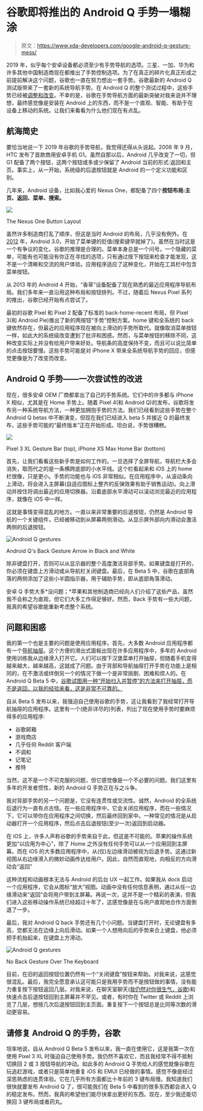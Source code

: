 # 谷歌即将推出的 Android Q 手势一塌糊涂

> 原文：<https://www.xda-developers.com/google-android-q-gesture-mess/>

2019 年，似乎每个安卓设备都必须至少有手势导航的选项。三星、一加、华为和许多其他中国制造商现在都推出了手势控制选项。为了在真正的碎片化真正形成之前提前解决这个问题，谷歌也一直在努力想出一套手势。谷歌最新的 Android Q 测试版带来了一套新的系统导航手势。在 Android Q 的整个测试过程中，这些手势已经被[调整和改变](https://www.xda-developers.com/android-q-beta-3-released/)。不幸的是，谷歌在手势导航方面的最新突破对我来说并不理想，最终感觉像是安装在 Android 上的东西，而不是一个直观、智能、有助于在设备上移动的系统。让我们来看看为什么他们现在有点乱。

## 航海简史

要恰当地说一下 2019 年谷歌的手势导航，我觉得还得从头说起。2008 年 9 月，HTC 发布了首款商用安卓手机 G1。虽然自那以后，Android 几乎改变了一切，但 G1 配备了两个按钮，这两个按钮或多或少保留了 Android 当前的形式:返回和主页。事实上，从一开始，系统级的后退按钮就是 Android 的一个定义功能和区别。

几年来，Android 设备，比如我心爱的 Nexus One，都配备了四个**按钮布局:主页、返回、菜单、搜索。**

 <picture>![](img/968c618431f272ba075eb173b2ff4011.png)</picture> 

The Nexus One Button Layout

虽然许多制造商打乱了顺序，但这是当时 Android 的布局，几乎没有例外。在 [2012](https://android-developers.googleblog.com/2012/01/say-goodbye-to-menu-button.html) 年，Android 3.0，开始了菜单键的贬值(搜索键早就掉了)。虽然在当时这是一个有争议的变化，谷歌的推理是合理的。菜单本身总是一个问号。一个隐藏的菜单，可能有也可能没有你正在寻找的选项，只有通过按下按钮来检查才能发现，这不是一个清晰和交流的用户体验。应用程序适应了这种变化，开始在工具栏中包含菜单按钮。

从 2013 年的 Android 4 开始，“香草”设备配备了现在熟悉的最近应用程序导航布局。我们多年来一直沿用这种布局和按钮排列。不过，随着后 Nexus Pixel 系列的推出，谷歌已经开始有点尝试了。

最初的谷歌 Pixel 和 Pixel 2 配备了标准的 back-home-recent 布局，但 Pixel 3(和 Android Pie)推出了新的两按钮“手势”控制方案。home 键和全系统的 back 键依然存在，但最近的应用程序现在被向上滑动的手势所取代。就像取消菜单按钮一样，如此大的系统级改变遭到了批评和困惑。然而，与菜单按钮的移除不同，这种改变实际上并没有给用户带来好处。导航条的高度保持不变，而且可以说比简单的点击按钮要慢。这些手势可能是对 iPhone X 带来全系统导航手势的回应，但感觉更像是为了改变而改变。

## Android Q 手势——一次尝试性的改进

现在，很多安卓 OEM 厂商都拿出了自己的手势系统。它们中的许多都与 iPhone X 相似，尤其是在 Home 手势上。随着 Pixel 4(和 Android Q)的发布，谷歌将发布另一种系统导航方法，一种更加拥抱手势的方法。我们已经看到这些手势在整个 Android Q betas 中不断演变，但现在我们已经进入 beta 5 并接近 Q 的最终发布，这些手势可能的“最终版本”正在开始形成。坦白说，手势很糟糕。

 <picture>![](img/fe4647401e16360cf52a1709162a61b8.png)</picture> 

Pixel 3 XL Gesture Bar (top), iPhone XS Max Home Bar (bottom)

首先，让我们看看这些新手势是如何工作的。一旦选择了全屏导航，导航栏大多会消失，取而代之的是一条横跨底部的小水平线。这个栏看起来和 iOS 上的 home 栏很像，只是更小。手势的功能也与 iOS 非常相似。在应用程序中，从滚动条向上滑动，将会进入主屏幕(自适应图标上整齐的反弹效果有助于销售运动)。向上滑动并按住将调出最近的应用切换器。沿着底部水平滑动可以滚动浏览最近的应用程序，就像在 iOS 中一样。

这就是事情变得混乱的地方。一直以来非常重要的后退按钮，仍然是 Android 导航的一个关键组件，已经被移动到从屏幕两侧滑动。从显示屏外部向内滑动会激活两侧的后退按钮。

 <picture>![Android Q gestures](img/feb47cefe2982c123939993ad3d7d09a.png)</picture> 

Android Q's Back Gesture Arrow in Black and White

除非键盘打开，否则可以从显示器的整个高度激活背部手势。如果键盘是打开的，你必须在键盘上方滑动或从导航栏关闭键盘。最后，在 Beta 5 中，谷歌在底部角落的两侧添加了这些小半圆指示器，用于辅助手势，即从底部角落滑动。

安卓 Q 手势大多*没问题；*苹果和其他制造商已经向人们介绍了这些产品，虽然我不会称之为直观，但它们大多工作得足够好。然而，Back 手势有一些大问题，我真的希望谷歌能重新考虑整个系统。

## 问题和困惑

我的第一个也是主要的问题是使用应用程序。首先，大多数 Android 应用程序都有一个[导航抽屉](https://developer.android.com/guide/navigation/navigation-ui)。这个方便的滑出式面板出现在许多应用程序中，多年的 Android 使用训练我从边缘滑入打开它。人们可以按下汉堡菜单打开抽屉，但随着手机变得越来越大，越来越高，这就成了问题。由于背部和导航抽屉打开手势在功能上是相同的，在不激活或绊倒另一个的情况下做一个是非常挑剔、困难和烦人的。在 Android Q Beta 5 中，[谷歌试图用一种“开始扫入并暂停”的方法来打开抽屉，而不是返回，以我的经验来看，这是非常不可靠的。](https://www.xda-developers.com/android-q-beta-5-gesture-behavior-navigation-drawers/)

自从 Beta 5 发布以来，我强迫自己使用谷歌的手势，这让我看到了我经常打开导航抽屉的应用程序。这里有一个(绝非详尽的)列表，列出了现在使用手势时要麻烦得多的应用程序:

*   谷歌邮箱
*   游戏商店
*   几乎任何 Reddit 客户端
*   不调和
*   记笔记
*   推特

当然，这不是一个不可克服的问题，但它感觉像是一个不必要的问题。我们这里有多年的开发者惯性，新的 Android Q 手势正在与之斗争。

我对背部手势的另一个问题是，它没有连贯性或交流性。诚然，Android 的全系统后退行为一直有点古怪。在一些应用程序中，它会关闭应用程序，而在一些情况下，它可以带你在应用程序之间切换，然后最终回到家中。一种常见的情况是从启动器打开一个应用程序，然后点击后退按钮(至少一次)返回到启动器。

在 iOS 上，许多人声称谷歌的手势来自于此，但这是不可能的。苹果的操作系统更加“以应用为中心”，除了 Home 之外没有任何手势可以从一个应用回到主屏幕。而在 iOS 的大多数应用程序中，从(仅)左边缘滑动被视为后退手势。这通过新视图从右边缘滑入的微妙动画传达给用户。因此，自然而直观地，向相反的方向滑动会“返回”

这种流程和动画根本无法与 Android 的后台 UX 一起工作。如果我从 dock 启动一个应用程序，它会从图标“放大”视图。动画中没有任何信息表明，通过从任一边缘滑动来“返回”会将用户带到主屏幕。再说一次，这并不是一个精彩的表演，但我们进入这些移动操作系统已经超过十年了，这感觉像是在与用户直观地合作方面倒退了一步。

最后，我对 Android Q back 手势还有几个小问题。当键盘打开时，无论键盘有多高，您都无法在边缘上向后滑动。如果一个人想用向后的手势来合上键盘，他必须把手机抬起来，在键盘上方滑动。

 <picture>![Android Q gestures](img/a78afb7fda73575a668e571af1d67e01.png)</picture> 

No Back Gesture Over The Keyboard

目前，在旧的返回按钮位置仍然有一个“关闭键盘”按钮来帮助。对我来说，这感觉很混乱。最后，我完全愿意承认这可能只是我用手势而不是按钮做的事情，没有能力重复按下按钮返回几层。对我来说，在聊天室聊天([我仍然对你很生气，谷歌](https://www.xda-developers.com/through-allo-duo-google-continues-to-send-a-convoluted-message/))和快速点击后退按钮回到主屏幕并不罕见。或者，有时你在 Twitter 或 Reddit 上浏览了几层，想按几次后退按钮回到主页面。重复按下一个按钮总是比同等次数的滑动更容易。

## 请修复 Android Q 的手势，谷歌

坦率地说，自从 Android Q Beta 5 发布以来，我一直在使用它，这是我第一次在使用 Pixel 3 XL 时强迫自己使用手势。我仍然不喜欢它，而且我经常不得不抵制切换回 2 或 3 按钮导航的冲动。如此多的 Android Q 手势给人的感觉就像谷歌在玩追赶游戏，或者只是简单地重复 iOS 和 EMUI 已经做的事情。感觉不像是经过深思熟虑的连贯体验。它在几乎所有方面都比十年前的 3 键布局慢。我知道我们很快就要发布 Android Q 了，很可能我们在 Beta 5 中看到的很多东西都会进入 Q 的稳定发布。然而，我真的希望他们能尽快拿出更好的东西。现在，至少我还能切换回 3 键布局或者药丸。